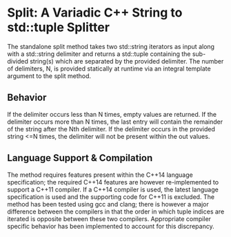 ﻿# Split: A Variadic C++ String to std::tuple Splitter

The standalone split<N> method takes two std::string iterators as input along with a std::string delimiter and returns a std::tuple containing the sub-divided string(s) which are separated by the provided delimiter. The number of delimiters, N, is provided statically at runtime via an integral template argument to the split method.

## Behavior

If the delimiter occurs less than N times, empty values are returned. If the delimiter occurs more than N times, the last entry will contain the remainder of the string after the Nth delimiter. If the delimiter occurs in the provided string <=N times, the delimiter will not be present within the out values.

## Language Support & Compilation

The method requires features present within the C++14 language specification; the required C++14 features are however re-implemented to support a C++11 compiler. If a C++14 compiler is used, the latest language specification is used and the supporting code for C++11 is excluded. The method has been tested using gcc and clang; there is however a major difference between the compilers in that the order in which tuple indices are iterated is opposite between these two compilers. Appropriate compiler specific behavior has been implemented to account for this discrepancy.
